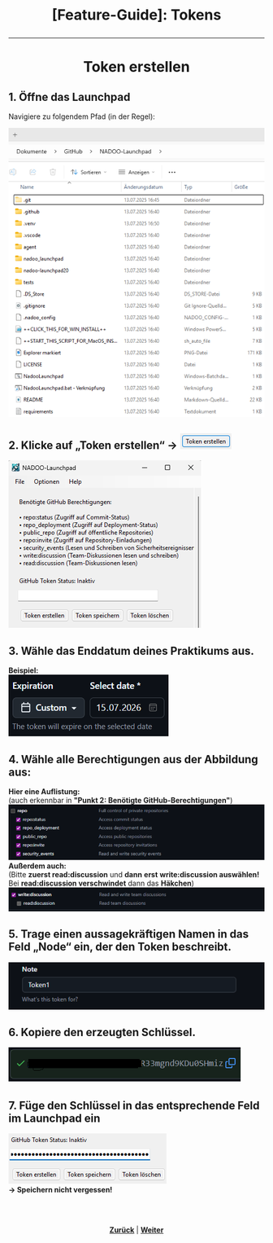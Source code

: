 # <p align="center">[Feature-Guide]: Tokens</p>

<!-- Erklärung zu / Anwendung von:

Github Token Status + Eingabefeld | Token erstellen / speichern / löschen  -->

---
<h1 align=center>Token erstellen</h1>

<h2>1. Öffne das Launchpad</h2>
<p>Navigiere zu folgendem Pfad (in der Regel):</p>
<img src="../../../../../images/launchpad_explorer_pfad.png">

<h2>2. Klicke auf „Token erstellen“ → <img src="../../../../../images/token_erstellen_button.png"></h2>
<img src="../../../../../images/launchpad_token-abteil.png">

<h2>3. Wähle das Enddatum deines Praktikums aus.</h2>
<b>Beispiel:</b></br>
<img src="../../../../../images/praktikums_enddatum_beispiel.png">

<h2>4. Wähle alle Berechtigungen aus der Abbildung aus:</h2>
<strong>Hier eine Auflistung:</strong></br>
(auch erkennbar in <b>"Punkt 2: Benötigte GitHub-Berechtigungen"</b>)</br>
<img src="../../../../../images/benoetigte_github_berechtigungen.png"></br>
<strong>Außerdem auch:</strong></br>
(Bitte <strong>zuerst read:discussion</strong> und <strong>dann</strong> <b>erst</b> <strong>write:discussion auswählen!</strong> Bei <b>read:discussion verschwindet</b> dann das <b>Häkchen</b>)
<img src="../../../../../images/benoetigte_github_berechtigungen2.png">

<h2>5. Trage einen aussagekräftigen Namen in das Feld „Node“ ein, der den Token beschreibt.</h2>
<img src="../../../../../images/token_namen.png">

<h2>6. Kopiere den erzeugten Schlüssel.</h2>
<img src="../../../../../images/token_schluessel.png">

<h2>7. Füge den Schlüssel in das entsprechende Feld im Launchpad ein</h2>
<img src="../../../../../images/launchpad_token_eingabe.png"><br>
<strong>→ Speichern nicht vergessen!</strong>

</br></br>
<p align="center"><a href="/docs/04-tools/05-launchpad/02-features/02-berechtigungen/README.md">
<strong>Zurück</strong></a> | <a href="/docs/04-tools/05-launchpad/02-features/04-zeiterfassung/README.md"><strong>Weiter</strong></a></p>
